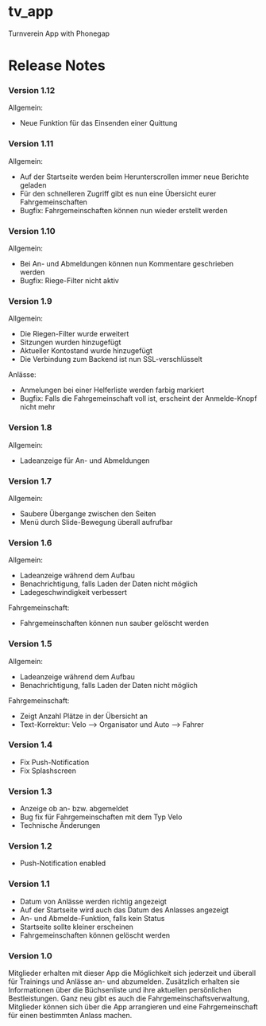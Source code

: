 tv_app
======

Turnverein App with Phonegap

<h1>Release Notes</h1>

<h3>Version 1.12</h3>
Allgemein:
<ul>
<li>Neue Funktion für das Einsenden einer Quittung</li>
</ul>

<h3>Version 1.11</h3>
Allgemein:
<ul>
<li>Auf der Startseite werden beim Herunterscrollen immer neue Berichte geladen</li>
<li>Für den schnelleren Zugriff gibt es nun eine Übersicht eurer Fahrgemeinschaften</li>
<li>Bugfix: Fahrgemeinschaften können nun wieder erstellt werden</li>
</ul>

<h3>Version 1.10</h3>
Allgemein:
<ul>
<li>Bei An- und Abmeldungen können nun Kommentare geschrieben werden</li>
<li>Bugfix: Riege-Filter nicht aktiv</li>
</ul>

<h3>Version 1.9</h3>
Allgemein:
<ul>
<li>Die Riegen-Filter wurde erweitert</li>
<li>Sitzungen wurden hinzugefügt</li>
<li>Aktueller Kontostand wurde hinzugefügt</li>
<li>Die Verbindung zum Backend ist nun SSL-verschlüsselt</li>
</ul>
Anlässe:
<ul>
<li>Anmelungen bei einer Helferliste werden farbig markiert</li>
<li>Bugfix: Falls die Fahrgemeinschaft voll ist, erscheint der Anmelde-Knopf nicht mehr</li>
</ul>

<h3>Version 1.8</h3>
Allgemein:
<ul>
<li>Ladeanzeige für An- und Abmeldungen</li>
</ul>

<h3>Version 1.7</h3>
Allgemein:
<ul>
<li>Saubere Übergange zwischen den Seiten</li>
<li>Menü durch Slide-Bewegung überall aufrufbar</li>
</ul>

<h3>Version 1.6</h3>
Allgemein:
<ul>
<li>Ladeanzeige während dem Aufbau</li>
<li>Benachrichtigung, falls Laden der Daten nicht möglich</li>
<li>Ladegeschwindigkeit verbessert</li>
</ul>
Fahrgemeinschaft:
<ul>
<li>Fahrgemeinschaften können nun sauber gelöscht werden</li>
</ul>

<h3>Version 1.5</h3>
Allgemein:
<ul>
<li>Ladeanzeige während dem Aufbau</li>
<li>Benachrichtigung, falls Laden der Daten nicht möglich</li>
</ul>
Fahrgemeinschaft:
<ul>
<li>Zeigt Anzahl Plätze in der Übersicht an</li>
<li>Text-Korrektur: Velo --> Organisator und Auto --> Fahrer</li>
</ul>

<h3>Version 1.4</h3>
<ul>
<li>Fix Push-Notification</li>
<li>Fix Splashscreen</li>
</ul>

<h3>Version 1.3</h3>
<ul>
<li>Anzeige ob an- bzw. abgemeldet</li>
<li>Bug fix für Fahrgemeinschaften mit dem Typ Velo</li>
<li>Technische Änderungen</li>
</ul>

<h3>Version 1.2</h3>
<ul>
<li>Push-Notification enabled</li>
</ul>

<h3>Version 1.1</h3>
<ul>
<li>Datum von Anlässe werden richtig angezeigt</li>
<li>Auf der Startseite wird auch das Datum des Anlasses angezeigt</li>
<li>An- und Abmelde-Funktion, falls kein Status</li>
<li>Startseite sollte kleiner erscheinen</li>
<li>Fahrgemeinschaften können gelöscht werden</li>
</ul>

<h3>Version 1.0</h3>
Mitglieder erhalten mit dieser App die Möglichkeit sich jederzeit und überall für Trainings und Anlässe an- und abzumelden. Zusätzlich erhalten sie Informationen über die Büchsenliste und ihre aktuellen persönlichen Bestleistungen. Ganz neu gibt es auch die Fahrgemeinschaftsverwaltung, Mitglieder können sich über die App arrangieren und eine Fahrgemeinschaft für einen bestimmten Anlass machen.
